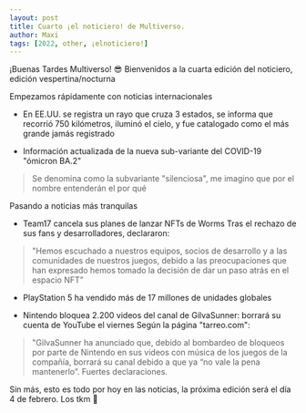 ```yaml
---
layout: post
title: Cuarto ¡el noticiero! de Multiverso.
author: Maxi
tags: [2022, other, ¡elnoticiero!]
---
```


¡Buenas Tardes Multiverso! :sunglasses:
Bienvenidos a la cuarta edición del noticiero, edición vespertina/nocturna

Empezamos rápidamente con noticias internacionales

- En EE.UU. se registra un rayo que cruza 3 estados, se informa que recorrió 750 kilómetros, iluminó el cielo, y fue catalogado como el más grande jamás registrado

- Información actualizada de la nueva sub-variante del COVID-19 "ómicron BA.2"
> Se denomina como la subvariante "silenciosa", me imagino que por el nombre entenderán el por qué

Pasando a noticias más tranquilas

- Team17 cancela sus planes de lanzar NFTs de Worms
Tras el rechazo de sus fans y desarrolladores, declararon:
> "Hemos escuchado a nuestros equipos, socios de desarrollo y a las comunidades de nuestros juegos, debido a las preocupaciones que han expresado hemos tomado la decisión de dar un paso atrás en el espacio NFT”


- PlayStation 5 ha vendido más de 17 millones de unidades globales

- Nintendo bloquea 2.200 videos del canal de GilvaSunner: borrará su cuenta de YouTube el viernes
Según la página "tarreo.com":  
> "GilvaSunner ha anunciado que, debido al bombardeo de bloqueos por parte de Nintendo en sus videos con música de los juegos de la compañía, borrará su canal debido a que ya “no vale la pena mantenerlo”. Fuertes declaraciones.


Sin más, esto es todo por hoy en las noticias, la próxima edición será el día 4 de febrero.
Los tkm :sparkling_heart: